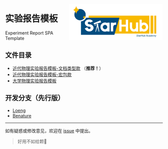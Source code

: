 <a href="https://benature.github.io/"><img src="doc/starhub.png" width="300" align="right"></a>

# 实验报告模板

Experiment Report SPA Template

## 文件目录

- [近代物理实验报告模板-文档类型款](./loeng's_cls_edition) （**推荐！**）
- [近代物理实验报告模板-宏包款](./loeng's_taste)
- [大学物理实验报告模板](./basic_physics_lab)

## 开发分支（先行版）

- [Loeng](https://github.com/StarHub-SPA/Experiment_Report_SPA_Template/tree/loeng)
- [Benature](https://github.com/StarHub-SPA/Experiment_Report_SPA_Template/tree/benature)

---

如有疑惑或修改意见，欢迎在 [issue](https://github.com/StarHub-SPA/Experiment_Report_SPA_Template/issues) 中提出。

>好用不如给颗🌟
